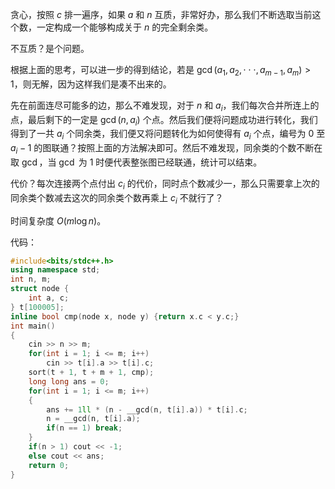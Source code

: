 贪心，按照 $c$ 排一遍序，如果 $a$ 和 $n$ 互质，非常好办，那么我们不断选取当前这个数，一定构成一个能够构成关于 $n$ 的完全剩余类。

不互质？是个问题。

根据上面的思考，可以进一步的得到结论，若是 $\gcd(a_1, a_2, \cdot\cdot\cdot,a_{m - 1},a_m) > 1$，则无解，因为这样我们是凑不出来的。

先在前面连尽可能多的边，那么不难发现，对于 $n$ 和 $a_i$，我们每次合并所连上的点，最后剩下的一定是 $\gcd(n, a_i)$ 个点。然后我们便将问题成功进行转化，我们得到了一共 $a_i$ 个同余类，我们便又将问题转化为如何使得有 $a_i$ 个点，编号为 $0$ 至 $a_i - 1$ 的图联通？按照上面的方法解决即可。然后不难发现，同余类的个数不断在取 $\gcd$，当 $\gcd$ 为 $1$ 时便代表整张图已经联通，统计可以结束。

代价？每次连接两个点付出 $c_i$ 的代价，同时点个数减少一，那么只需要拿上次的同余类个数减去这次的同余类个数再乘上 $c_i$ 不就行了？

时间复杂度 $O(m \log n)$。

代码：
```cpp
#include<bits/stdc++.h>
using namespace std;
int n, m;
struct node {
	int a, c;
} t[100005];
inline bool cmp(node x, node y) {return x.c < y.c;}
int main()
{
	cin >> n >> m;
	for(int i = 1; i <= m; i++)
		cin >> t[i].a >> t[i].c;
	sort(t + 1, t + m + 1, cmp);
	long long ans = 0;
	for(int i = 1; i <= m; i++)
	{
		ans += 1ll * (n - __gcd(n, t[i].a)) * t[i].c;
		n = __gcd(n, t[i].a);
		if(n == 1) break;
	}
	if(n > 1) cout << -1;
	else cout << ans;
	return 0;
}
```